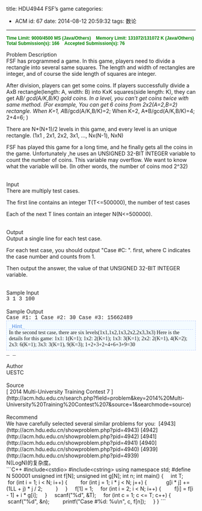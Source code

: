 title: HDU4944 FSF’s game
categories:
  - ACM
id: 67
date: 2014-08-12 20:59:32
tags: 数论
---

**<span style="font-family: Arial; font-size: 12px; font-weight: bold; color: green;">Time Limit: 9000/4500 MS (Java/Others)    Memory Limit: 131072/131072 K (Java/Others)
Total Submission(s): 166    Accepted Submission(s): 76
</span>**
<div class="panel_title" align="left">Problem Description</div>
<div class="panel_content">FSF has programmed a game.
In this game, players need to divide a rectangle into several same squares.
The length and width of rectangles are integer, and of course the side length of squares are integer.

After division, players can get some coins.
If players successfully divide a AxB rectangle(length: A, width: B) into KxK squares(side length: K), they can get A*B/ gcd(A/K,B/K) gold coins.
In a level, you can’t get coins twice with same method.
(For example, You can get 6 coins from 2x2(A=2,B=2) rectangle. When K=1, A*B/gcd(A/K,B/K)=2; When K=2, A*B/gcd(A/K,B/K)=4; 2+4=6; )
<!--more-->
There are N*(N+1)/2 levels in this game, and every level is an unique rectangle. (1x1 , 2x1, 2x2, 3x1, ..., Nx(N-1), NxN)

FSF has played this game for a long time, and he finally gets all the coins in the game.
Unfortunately ,he uses an UNSIGNED 32-BIT INTEGER variable to count the number of coins.
This variable may overflow.
We want to know what the variable will be.
(In other words, the number of coins mod 2^32)</div>
<div class="panel_bottom"></div>
&nbsp;
<div class="panel_title" align="left">Input</div>
<div class="panel_content">There are multiply test cases.

The first line contains an integer T(T&lt;=500000), the number of test cases

Each of the next T lines contain an integer N(N&lt;=500000).</div>
<div class="panel_bottom"></div>
&nbsp;
<div class="panel_title" align="left">Output</div>
<div class="panel_content">Output a single line for each test case.

For each test case, you should output "Case #C: ". first, where C indicates the case number and counts from 1.

Then output the answer, the value of that UNSIGNED 32-BIT INTEGER variable.</div>
<div class="panel_bottom"></div>
&nbsp;
<div class="panel_title" align="left">Sample Input</div>
<div class="panel_content">
<div style="font-family: Courier New,Courier,monospace;">3 1 3 100</div>
</div>
<div class="panel_bottom"></div>
&nbsp;
<div class="panel_title" align="left">Sample Output</div>
<div class="panel_content">
<div style="font-family: Courier New,Courier,monospace;">Case #1: 1 
Case #2: 30 
Case #3: 15662489
<div style="font-family: Times New Roman; font-size: 14px; background-color: f4fbff; border: #B7CBFF 1px dashed; padding: 6px;">
<div style="font-family: Arial; font-weight: bold; color: #7ca9ed; border-bottom: #B7CBFF 1px dashed;">_Hint_</div>
In the second test case, there are six levels(1x1,1x2,1x3,2x2,2x3,3x3) Here is the details for this game: 1x1: 1(K=1); 1x2: 2(K=1); 1x3: 3(K=1); 2x2: 2(K=1), 4(K=2); 2x3: 6(K=1); 3x3: 3(K=1), 9(K=3); 1+2+3+2+4+6+3+9=30</div>
_ _</div>
</div>
<div class="panel_bottom"></div>
&nbsp;
<div class="panel_title" align="left">Author</div>
<div class="panel_content">UESTC</div>
<div class="panel_bottom"></div>
&nbsp;
<div class="panel_title" align="left">Source</div>
<div class="panel_content">[ 2014 Multi-University Training Contest 7 ](http://acm.hdu.edu.cn/search.php?field=problem&amp;key=2014%20Multi-University%20Training%20Contest%207&amp;source=1&amp;searchmode=source)</div>
<div class="panel_bottom"></div>
&nbsp;
<div class="panel_title" align="left">Recommend</div>
<div class="panel_content">We have carefully selected several similar problems for you:  [4943](http://acm.hdu.edu.cn/showproblem.php?pid=4943) [4942](http://acm.hdu.edu.cn/showproblem.php?pid=4942) [4941](http://acm.hdu.edu.cn/showproblem.php?pid=4941) [4940](http://acm.hdu.edu.cn/showproblem.php?pid=4940) [4939](http://acm.hdu.edu.cn/showproblem.php?pid=4939)</div>
<div class="panel_content">N(LogN)的复杂度。</div>
```C++
#include&lt;cstdio&gt;
#include&lt;cstring&gt;
using namespace std;
#define N 500001
unsigned int f[N];
unsigned int g[N];
int n;
int main() {
    int T;
    for (int i = 1; i &lt; N; i++) {
        for (int j = 1; i * j &lt; N; j++) {
            g[i * j] += (1LL + j) * j / 2;
        }
    }
    f[1] = 1;
    for (int i = 2; i &lt; N; i++) {
        f[i] = f[i - 1] + i * g[i];
    }
    scanf("%d", &amp;T);
    for (int c = 1; c &lt;= T; c++) {
        scanf("%d", &amp;n);
        printf("Case #%d: %u\n", c, f[n]);
    }
}
```
